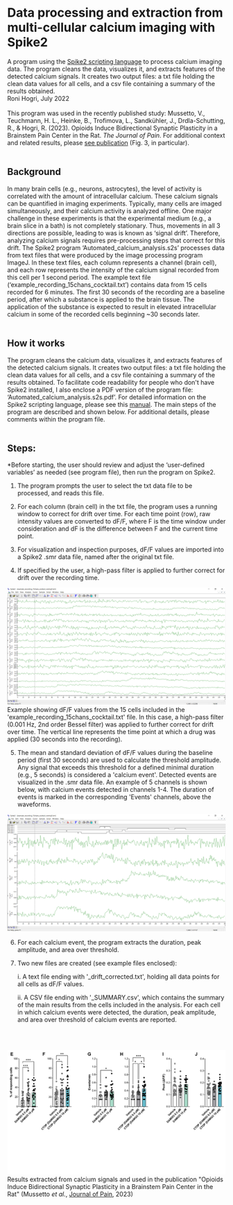 # Data processing and extraction from multi-cellular calcium imaging with Spike2
A program using the [Spike2 scripting language](https://ced.co.uk/products/spkovsl) to process calcium imaging data. The program cleans the data, visualizes it, and extracts features of the detected calcium signals. It creates two output files: a txt file holding the clean data values for all cells, and a csv file containing a summary of the results obtained.  
Roni Hogri, July 2022
<br><br>
This program was used in the recently published study: 
Mussetto, V., Teuchmann, H. L., Heinke, B., Trofimova, L., Sandkühler, J., Drdla-Schutting, R., & Hogri, R. (2023). Opioids Induce Bidirectional Synaptic Plasticity in a Brainstem Pain Center in the Rat. *The Journal of Pain*.
For additional context and related results, please [see publication](https://www.sciencedirect.com/science/article/pii/S1526590023004054) (Fig. 3, in particular). 
<br><br>
## Background
In many brain cells (e.g., neurons, astrocytes), the level of activity is correlated with the amount of intracellular calcium. These calcium signals can be quantified in imaging experiments. Typically, many cells are imaged simultaneously, and their calcium activity is analyzed offline. One major challenge in these experiments is that the experimental medium (e.g., a brain slice in a bath) is not completely stationary. Thus, movements in all 3 directions are possible, leading to was is known as ‘signal drift’. Therefore, analyzing calcium signals requires pre-processing steps that correct for this drift. 
The Spike2 program ‘Automated_calcium_analysis.s2s’ processes data from text files that were produced by the image processing program ImageJ. In these text files, each column represents a channel (brain cell), and each row represents the intensity of the calcium signal recorded from this cell per 1 second period. The example text file (‘example_recording_15chans_cocktail.txt’) contains data from 15 cells recorded for 6 minutes. The first 30 seconds of the recording are a baseline period, after which a substance is applied to the brain tissue. The application of the substance is expected to result in elevated intracellular calcium in some of the recorded cells beginning ~30 seconds later. 
<br><br>
## How it works
The program cleans the calcium data, visualizes it, and extracts features of the detected calcium signals. It creates two output files: a txt file holding the clean data values for all cells, and a csv file containing a summary of the results obtained. 
To facilitate code readability for people who don't have Spike2 installed, I also enclose a PDF version of the program file: ‘Automated_calcium_analysis.s2s.pdf’. For detailed information on the Spike2 scripting language, please see this [manual](https://ced.co.uk/img/Spike9.pdf). 
The main steps of the program are described and shown below. For additional details, please comments within the program file. 
 <br><br>
## Steps:
*Before starting, the user should review and adjust the ‘user-defined variables’ as needed (see program file), then run the program on Spike2. 

1. The program prompts the user to select the txt data file to be processed, and reads this file.

2. For each column (brain cell) in the txt file, the program uses a running window to correct for drift over time. For each time point (row), raw intensity values are converted to dF/F, where F is the time window under consideration and dF is the difference between F and the current time point.

3. For visualization and inspection purposes, dF/F values are imported into a Spike2 .smr data file, named after the original txt file.

4. If specified by the user, a high-pass filter is applied to further correct for drift over the recording time.

![Image](https://github.com/ronihogri/Calcium-signal-preprocessing-and-analysis-with-Spike2/blob/main/smr%20waveforms.png) 
   Example showing dF/F values from the 15 cells included in the 'example_recording_15chans_cocktail.txt' file. In this case, a high-pass filter (0.001 Hz, 2nd order Bessel filter) was applied to further correct for drift over time. The vertical line represents the time point at which a drug was applied (30 seconds into the recording).

5. The mean and standard deviation of dF/F values during the baseline period (first 30 seconds) are used to calculate the threshold amplitude. Any signal that exceeds this threshold for a defined minimal duration (e.g., 5 seconds) is considered a 'calcium event'. Detected events are visualized in the .smr data file. An example of 5 channels is shown below, with calcium events detected in channels 1-4. The duration of events is marked in the corresponding 'Events' channels, above the waveforms.

![Image](https://github.com/ronihogri/Calcium-signal-preprocessing-and-analysis-with-Spike2/blob/main/waveforms%20and%20events.png) 

6. For each calcium event, the program extracts the duration, peak amplitude, and area over threshold.

7. Two new files are created (see example files enclosed):

   i. A text file ending with '_drift_corrected.txt', holding all data points for all cells as dF/F values.

   ii. A CSV file ending with '_SUMMARY.csv', which contains the summary of the main results from the cells included in the analysis. For each cell in which calcium events were detected, the duration, peak amplitude, and area over threshold of calcium events are reported.

<br><br>  


![Image](https://github.com/ronihogri/Calcium-signal-preprocessing-and-analysis-with-Spike2/blob/main/fig3%20results.png) Results extracted from calcium signals and used in the publication "Opioids Induce Bidirectional Synaptic Plasticity in a Brainstem Pain Center in the Rat" (Mussetto *et al.*, [Journal of Pain](https://www.jpain.org/article/S1526-5900(23)00405-4/fulltext), 2023)
